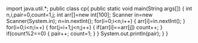 import java.util.*;
public class cp{
    public static void main(String args[])
  {
    int n,i,pair=0,count=1,j;
    int arr[]=new int[100];
    Scanner in=new Scanner(System.in);
    n=in.nextInt();
    for(i=0;i<n;i++)
    {
        arr[i]=in.nextInt();
    }
    for(i=0;i<n;i++)
    {
        for(j=i+1;j<n;j++)
        {
        if(arr[i]==arr[j])
        count++;
    }
    if(count%2==0)
    {
    pair++;
    count=1;
}
}
System.out.println(pair);
}
}

